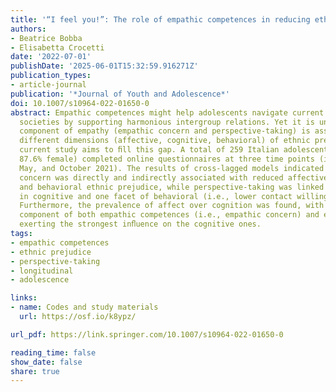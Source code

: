 ```yaml
---
title: '“I feel you!”: The role of empathic competences in reducing ethnic prejudice among adolescents'
authors:
- Beatrice Bobba
- Elisabetta Crocetti
date: '2022-07-01'
publishDate: '2025-06-01T15:32:59.916271Z'
publication_types:
- article-journal
publication: '*Journal of Youth and Adolescence*'
doi: 10.1007/s10964-022-01650-0
abstract: Empathic competences might help adolescents navigate current multicultural
  societies by supporting harmonious intergroup relations. Yet it is unclear how each
  component of empathy (empathic concern and perspective-taking) is associated with
  different dimensions (affective, cognitive, behavioral) of ethnic prejudice. The
  current study aims to ﬁll this gap. A total of 259 Italian adolescents (Mage = 15.60,
  87.6% female) completed online questionnaires at three time points (i.e., April,
  May, and October 2021). The results of cross-lagged models indicated that empathic
  concern was directly and indirectly associated with reduced affective, cognitive,
  and behavioral ethnic prejudice, while perspective-taking was linked to increases
  in cognitive and one facet of behavioral (i.e., lower contact willingness) prejudice.
  Furthermore, the prevalence of affect over cognition was found, with the affective
  component of both empathic competences (i.e., empathic concern) and ethnic prejudice
  exerting the strongest inﬂuence on the cognitive ones.
tags:
- empathic competences
- ethnic prejudice
- perspective-taking
- longitudinal
- adolescence

links:
- name: Codes and study materials
  url: https://osf.io/k8ypz/

url_pdf: https://link.springer.com/10.1007/s10964-022-01650-0

reading_time: false
show_date: false
share: true
---
```


